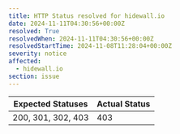 ```yaml
---
title: HTTP Status resolved for hidewall.io
date: 2024-11-11T04:30:56+00:00Z
resolved: True
resolvedWhen: 2024-11-11T04:30:56+00:00Z
resolvedStartTime: 2024-11-08T11:28:04+00:00Z
severity: notice
affected:
  - hidewall.io
section: issue
---
```


| Expected Statuses | Actual Status  |
|-------------------|----------------|
| 200, 301, 302, 403 | 403 |
